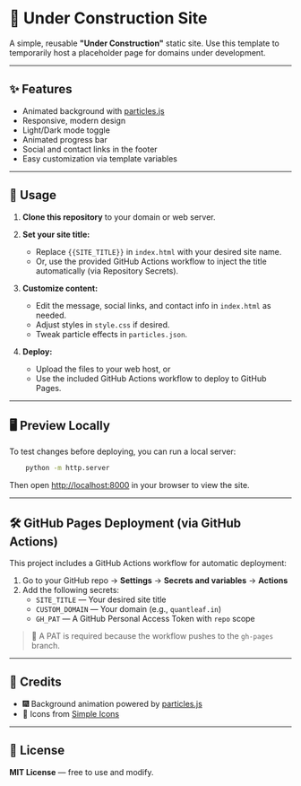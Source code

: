 # 🚧 Under Construction Site

A simple, reusable **"Under Construction"** static site. Use this template to temporarily host a placeholder page for domains under development.

---

## ✨ Features

- Animated background with [particles.js](https://vincentgarreau.com/particles.js/)
- Responsive, modern design
- Light/Dark mode toggle
- Animated progress bar
- Social and contact links in the footer
- Easy customization via template variables

---

## 🚀 Usage

1. **Clone this repository** to your domain or web server.

2. **Set your site title:**
   - Replace `{{SITE_TITLE}}` in `index.html` with your desired site name.
   - Or, use the provided GitHub Actions workflow to inject the title automatically (via Repository Secrets).

3. **Customize content:**
   - Edit the message, social links, and contact info in `index.html` as needed.
   - Adjust styles in `style.css` if desired.
   - Tweak particle effects in `particles.json`.

4. **Deploy:**
   - Upload the files to your web host, or
   - Use the included GitHub Actions workflow to deploy to GitHub Pages.

---

## 🖥 Preview Locally

To test changes before deploying, you can run a local server:

```bash
	python -m http.server
```

Then open [http://localhost:8000](http://localhost:8000) in your browser to view the site.

---

## 🛠 GitHub Pages Deployment (via GitHub Actions)

This project includes a GitHub Actions workflow for automatic deployment:

1. Go to your GitHub repo → **Settings** → **Secrets and variables** → **Actions**
2. Add the following secrets:
   - `SITE_TITLE` — Your desired site title
   - `CUSTOM_DOMAIN` — Your domain (e.g., `quantleaf.in`)
   - `GH_PAT` — A GitHub Personal Access Token with `repo` scope

> 🔐 A PAT is required because the workflow pushes to the `gh-pages` branch.

---

## 🙏 Credits

- 🎆 Background animation powered by [particles.js](https://vincentgarreau.com/particles.js/)
- 🧩 Icons from [Simple Icons](https://simpleicons.org/)

---

## 📄 License

**MIT License** — free to use and modify.

